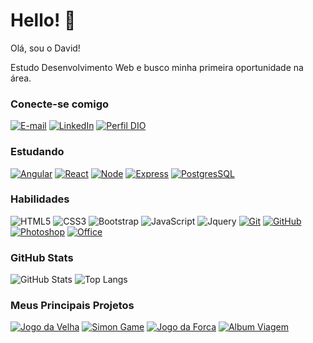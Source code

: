 <!--### Hi there 👋-->

<!--
**GDeusvid/GDeusvid** is a ✨ _special_ ✨ repository because its `README.md` (this file) appears on your GitHub profile.

Here are some ideas to get you started:

- 🔭 I’m currently working on ...
- 🌱 I’m currently learning ...
- 👯 I’m looking to collaborate on ...
- 🤔 I’m looking for help with ...
- 💬 Ask me about ...
- 📫 How to reach me: ...
- 😄 Pronouns: ...
- ⚡ Fun fact: ...
-->
# Hello! 👋
Olá, sou o David!

Estudo Desenvolvimento Web e busco minha primeira oportunidade na área.

### Conecte-se comigo
[![E-mail](https://img.shields.io/badge/-Email-000?style=for-the-badge&logo=microsoft-outlook&logoColor=E94D5F)](mailto:david.dev.go@gmail.com)
[![LinkedIn](https://img.shields.io/badge/-LinkedIn-000?style=for-the-badge&logo=linkedin&logoColor=30A3DC)](https://www.linkedin.com/in/david-willian-g/)
[![Perfil DIO](https://img.shields.io/badge/-Perfil%20na%20DIO-30A3DC?style=for-the-badge)](https://web.dio.me/users/gdavidwillian)

### Estudando
[![Angular](https://img.shields.io/badge/angular-000?style=for-the-badge&logo=angular&logoColor=red)](https://docs.github.com/)
[![React](https://img.shields.io/badge/react-000?style=for-the-badge&logo=react&logoColor=blue)](https://docs.github.com/)
[![Node](https://img.shields.io/badge/node-000?style=for-the-badge&logo=nodedotjs&logoColor=green)](https://docs.github.com/)
[![Express](https://img.shields.io/badge/express-000?style=for-the-badge&logo=express&logoColor=white)](https://docs.github.com/)
[![PostgresSQL](https://img.shields.io/badge/PostgreSQL-000?style=for-the-badge&logo=postgresql&logoColor=blue)](https://docs.github.com/)

### Habilidades
![HTML5](https://img.shields.io/badge/HTML-000?style=for-the-badge&logo=html5&logoColor=orange)
![CSS3](https://img.shields.io/badge/CSS3-000?style=for-the-badge&logo=css3&logoColor=blue)
![Bootstrap](https://img.shields.io/badge/bootstrap-000?style=for-the-badge&logo=bootstrap)
![JavaScript](https://img.shields.io/badge/JavaScript-000?style=for-the-badge&logo=javascript&logoColor=yellow)
![Jquery](https://img.shields.io/badge/jquery-000?style=for-the-badge&logo=jquery&logoColor=blue)
[![Git](https://img.shields.io/badge/Git-000?style=for-the-badge&logo=git&logoColor=E94D5F)](https://git-scm.com/doc) 
[![GitHub](https://img.shields.io/badge/GitHub-000?style=for-the-badge&logo=github&logoColor=30A3DC)](https://docs.github.com/)
[![Photoshop](https://img.shields.io/badge/Photoshop-000?style=for-the-badge&logo=adobephotoshop&logoColor=blue)](https://docs.github.com/)
[![Office](https://img.shields.io/badge/Office-000?style=for-the-badge&logo=microsoftoffice&logoColor=orange)](https://docs.github.com/)

### GitHub Stats
![GitHub Stats](https://github-readme-stats.vercel.app/api?username=Gdeusvid&theme=transparent&bg_color=000&border_color=30A3DC&show_icons=true&icon_color=30A3DC&title_color=E94D5F&text_color=FFF&hide_title=true&hide=stars)
![Top Langs](https://github-readme-stats-git-masterrstaa-rickstaa.vercel.app/api/top-langs/?username=Gdeusvid&layout=compact&bg_color=000&border_color=30A3DC&title_color=E94D5F&text_color=FFF)

### Meus Principais Projetos
[![Jogo da Velha](https://github-readme-stats.vercel.app/api/pin/?username=Gdeusvid&repo=jogo-da-velha&bg_color=000&border_color=30A3DC&show_icons=true&icon_color=30A3DC&title_color=E94D5F&text_color=FFF)](https://github.com/Gdeusvid/jogo-da-velha)
[![Simon Game](https://github-readme-stats.vercel.app/api/pin/?username=Gdeusvid&repo=simon-game&bg_color=000&border_color=30A3DC&show_icons=true&icon_color=30A3DC&title_color=E94D5F&text_color=FFF)](https://github.com/Gdeusvid/simon-game)
[![Jogo da Forca](https://github-readme-stats.vercel.app/api/pin/?username=Gdeusvid&repo=jogo-da-forca&bg_color=000&border_color=30A3DC&show_icons=true&icon_color=30A3DC&title_color=E94D5F&text_color=FFF)](https://github.com/Gdeusvid/jogo-da-forca)
[![Album Viagem](https://github-readme-stats.vercel.app/api/pin/?username=Gdeusvid&repo=Album-Fotos-Fortaleza-2023&bg_color=000&border_color=30A3DC&show_icons=true&icon_color=30A3DC&title_color=E94D5F&text_color=FFF)](https://github.com/Gdeusvid/Album-Fotos-Fortaleza-2023)
